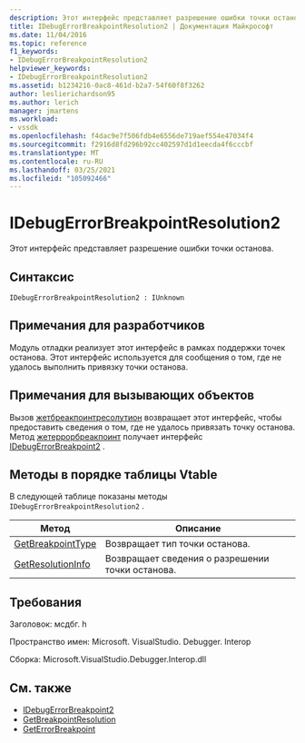 ```yaml
---
description: Этот интерфейс представляет разрешение ошибки точки останова.
title: IDebugErrorBreakpointResolution2 | Документация Майкрософт
ms.date: 11/04/2016
ms.topic: reference
f1_keywords:
- IDebugErrorBreakpointResolution2
helpviewer_keywords:
- IDebugErrorBreakpointResolution2
ms.assetid: b1234216-0ac8-461d-b2a7-54f60f8f3262
author: leslierichardson95
ms.author: lerich
manager: jmartens
ms.workload:
- vssdk
ms.openlocfilehash: f4dac9e7f506fdb4e6556de719aef554e47034f4
ms.sourcegitcommit: f2916d8fd296b92cc402597d1d1eecda4f6cccbf
ms.translationtype: MT
ms.contentlocale: ru-RU
ms.lasthandoff: 03/25/2021
ms.locfileid: "105092466"
---
```

# <a name="idebugerrorbreakpointresolution2"></a>IDebugErrorBreakpointResolution2
Этот интерфейс представляет разрешение ошибки точки останова.

## <a name="syntax"></a>Синтаксис

```
IDebugErrorBreakpointResolution2 : IUnknown
```

## <a name="notes-for-implementers"></a>Примечания для разработчиков
 Модуль отладки реализует этот интерфейс в рамках поддержки точек останова. Этот интерфейс используется для сообщения о том, где не удалось выполнить привязку точки останова.

## <a name="notes-for-callers"></a>Примечания для вызывающих объектов
 Вызов [жетбреакпоинтресолутион](../../../extensibility/debugger/reference/idebugerrorbreakpoint2-getbreakpointresolution.md) возвращает этот интерфейс, чтобы предоставить сведения о том, где не удалось привязать точку останова. Метод [жетеррорбреакпоинт](../../../extensibility/debugger/reference/idebugbreakpointerrorevent2-geterrorbreakpoint.md) получает интерфейс [IDebugErrorBreakpoint2](../../../extensibility/debugger/reference/idebugerrorbreakpoint2.md) .

## <a name="methods-in-vtable-order"></a>Методы в порядке таблицы Vtable
 В следующей таблице показаны методы `IDebugErrorBreakpointResolution2` .

|Метод|Описание|
|------------|-----------------|
|[GetBreakpointType](../../../extensibility/debugger/reference/idebugerrorbreakpointresolution2-getbreakpointtype.md)|Возвращает тип точки останова.|
|[GetResolutionInfo](../../../extensibility/debugger/reference/idebugerrorbreakpointresolution2-getresolutioninfo.md)|Возвращает сведения о разрешении точки останова.|

## <a name="requirements"></a>Требования
 Заголовок: мсдбг. h

 Пространство имен: Microsoft. VisualStudio. Debugger. Interop

 Сборка: Microsoft.VisualStudio.Debugger.Interop.dll

## <a name="see-also"></a>См. также
- [IDebugErrorBreakpoint2](../../../extensibility/debugger/reference/idebugerrorbreakpoint2.md)
- [GetBreakpointResolution](../../../extensibility/debugger/reference/idebugerrorbreakpoint2-getbreakpointresolution.md)
- [GetErrorBreakpoint](../../../extensibility/debugger/reference/idebugbreakpointerrorevent2-geterrorbreakpoint.md)
